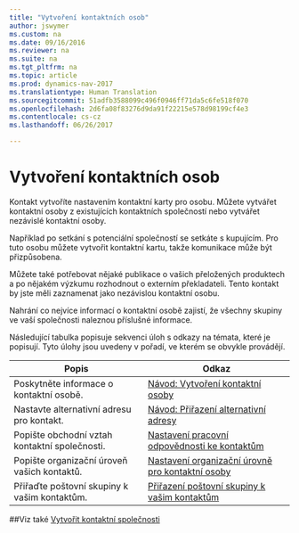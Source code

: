 ```yaml
---
title: "Vytvoření kontaktních osob"
author: jswymer
ms.custom: na
ms.date: 09/16/2016
ms.reviewer: na
ms.suite: na
ms.tgt_pltfrm: na
ms.topic: article
ms.prod: dynamics-nav-2017
ms.translationtype: Human Translation
ms.sourcegitcommit: 51adfb3588099c496f0946ff71da5c6fe518f070
ms.openlocfilehash: 2d6fa08f83276d9da91f22215e578d98199cf4e3
ms.contentlocale: cs-cz
ms.lasthandoff: 06/26/2017

---
```

# <a name="create-contact-persons"></a>Vytvoření kontaktních osob
Kontakt vytvoříte nastavením kontaktní karty pro osobu. Můžete vytvářet kontaktní osoby z existujících kontaktních společností nebo vytvářet nezávislé kontaktní osoby.

Například po setkání s potenciální společností se setkáte s kupujícím. Pro tuto osobu můžete vytvořit kontaktní kartu, takže komunikace může být přizpůsobena.

Můžete také potřebovat nějaké publikace o vašich přeložených produktech a po nějakém výzkumu rozhodnout o externím překladateli. Tento kontakt by jste měli zaznamenat jako nezávislou kontaktní osobu.

Nahrání co nejvíce informací o kontaktní osobě zajistí, že všechny skupiny ve vaší společnosti naleznou příslušné informace.

Následující tabulka popisuje sekvenci úloh s odkazy na témata, které je popisují. Tyto úlohy jsou uvedeny v pořadí, ve kterém se obvykle provádějí.

|Popis |Odkaz |
|---|----|
|Poskytněte informace o kontaktní osobě.|[Návod: Vytvoření kontaktní osoby](marketing-how-create-contact-persons.md)|
|Nastavte alternativní adresu pro kontakt.|[Návod: Přiřazení alternativní adresy](marketing-how-assign-alternative-address.md)|
|Popište obchodní vztah kontaktní společnosti.|[Nastavení pracovní odpovědnosti ke kontaktům](marketing-job-responsibilities.md)|
|Popište organizační úroveň vašich kontaktů.|[Nastavení organizační úrovně pro kontaktní osoby](marketing-organizational-levels.md)|
|Přiřaďte poštovní skupiny k vašim kontaktům.|[Přiřazení poštovní skupiny k vašim kontaktům](marketing-mailing-groups.md#assign-mailing-groups-to-a-contact)|

##<a name="see-also"></a>Viz také
[Vytvořit kontaktní společnosti](marketing-create-contact-companies.md)

